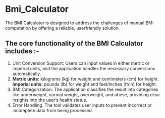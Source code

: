# Bmi_Calculator
The BMI Calculator is designed to address the challenges of manual BMI computation by offering a reliable, userfriendly solution.

<h2>The core functionality of the BMI Calculator includes :-</h2>
<ol>
    <li>
        Unit Conversion Support: Users can input values in either metric or imperial units, and the application handles the necessary conversions automatically.
        <li>
            <b>Metric units:</b> kilograms (kg) for weight and centimeters (cm) for height.
            <b>Imperial units:</b> pounds (lb) for weight and feet/inches (ft/in) for height.
        </li>
    </li>
    <li>BMI Categorization: The application classifies the result into categories like underweight, normal weight, overweight, and obese, providing clear insights into the user’s health status.</li>
    <li>Error Handling: The tool validates user inputs to prevent incorrect or incomplete data from being processed.</li>
</ol>
